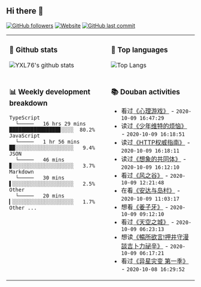 ## Hi there 👋

[![GitHub followers](https://img.shields.io/github/followers/YXL76?style=for-the-badge&color=blue)](https://github.com/YXL76?tab=followers)
[![Website](https://img.shields.io/website?style=for-the-badge&up_message=Blog&url=https%3A%2F%2Fyxl76.net%2F&color=brightgreen)](https://yxl76.net)
[![GitHub last commit](https://img.shields.io/github/last-commit/YXL76/YXL76?label=update&style=for-the-badge&color=orange)](https://github.com/YXL76/YXL76)

<table>
<tr>
<td valign="top" width="54%">

### 🔭 Github stats

![YXL76's github stats](https://github-readme-stats.yxl76.vercel.app/api?username=YXL76&count_private=true&show_icons=true&theme=tokyonight)

</td>

<td valign="top" width="46%">

### 🌱 Top languages

![Top Langs](https://github-readme-stats.yxl76.vercel.app/api/top-langs/?username=YXL76&layout=compact&theme=tokyonight)

</td>
</tr>
<tr>
<td valign="top" width="54%">

### 📊 Weekly development breakdown

```text
TypeScript
  └─────   16 hrs 29 mins ████████████████▊░░░░  80.2%
JavaScript
  └─────   1 hr 56 mins   █▉░░░░░░░░░░░░░░░░░░░   9.4%
JSON
  └─────   46 mins        ▊░░░░░░░░░░░░░░░░░░░░   3.7%
Markdown
  └─────   30 mins        ▌░░░░░░░░░░░░░░░░░░░░   2.5%
Other
  └─────   20 mins        ▎░░░░░░░░░░░░░░░░░░░░   1.7%
Other ...
```

</td>
<td valign="top" width="46%">

### 📚 Douban activities

- 看过[《心理游戏》](http://movie.douban.com/subject/1477916/) - `2020-10-09 16:47:29`
- 读过[《少年维特的烦恼》](https://book.douban.com/subject/5063482/) - `2020-10-09 16:18:51`
- 读过[《HTTP权威指南》](https://book.douban.com/subject/10746113/) - `2020-10-09 16:18:11`
- 读过[《想象的共同体》](https://book.douban.com/subject/1315190/) - `2020-10-09 16:12:10`
- 看过[《风之谷》](http://movie.douban.com/subject/1291585/) - `2020-10-09 12:21:48`
- 在看[《安达与岛村》](http://movie.douban.com/subject/33437323/) - `2020-10-09 11:03:17`
- 想看[《姜子牙》](http://movie.douban.com/subject/25907124/) - `2020-10-09 09:12:10`
- 看过[《天空之城》](http://movie.douban.com/subject/1291583/) - `2020-10-09 06:23:13`
- 想读[《暢所欲言!押井守漫談吉卜力祕辛》](https://book.douban.com/subject/30359060/) - `2020-10-09 06:17:21`
- 看过[《异星灾变 第一季》](http://movie.douban.com/subject/30345691/) - `2020-10-08 16:29:52`

</td>
</tr>
</table>

<!--
**YXL76/YXL76** is a ✨ _special_ ✨ repository because its `README.md` (this file) appears on your GitHub profile.

Here are some ideas to get you started:

- 🔭 I’m currently working on ...
- 🌱 I’m currently learning ...
- 👯 I’m looking to collaborate on ...
- 🤔 I’m looking for help with ...
- 💬 Ask me about ...
- 📫 How to reach me: ...
- 😄 Pronouns: ...
- ⚡ Fun fact: ...
-->
